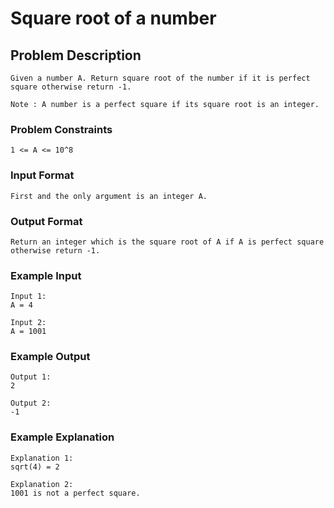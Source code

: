 # Square root of a number

## Problem Description
````
Given a number A. Return square root of the number if it is perfect square otherwise return -1. 

Note : A number is a perfect square if its square root is an integer.
````

### Problem Constraints
````
1 <= A <= 10^8
````

### Input Format
````
First and the only argument is an integer A.
````

### Output Format
````
Return an integer which is the square root of A if A is perfect square otherwise return -1.
````

### Example Input
````
Input 1:
A = 4

Input 2:
A = 1001
````

### Example Output
````
Output 1:
2

Output 2:
-1
````

### Example Explanation
````
Explanation 1:
sqrt(4) = 2

Explanation 2:
1001 is not a perfect square.
````